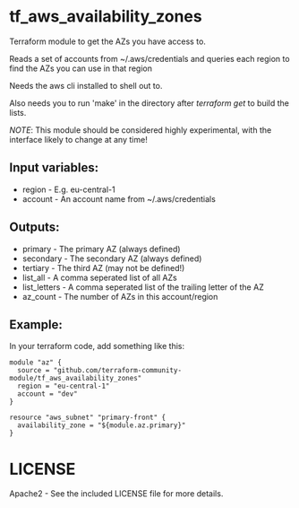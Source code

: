 # tf_aws_availability_zones

Terraform module to get the AZs you have access to.

Reads a set of accounts from ~/.aws/credentials and queries
each region to find the AZs you can use in that region

Needs the aws cli installed to shell out to.

Also needs you to run 'make' in the directory after _terraform get_ to build the lists.

*NOTE*: This module should be considered highly experimental, with the interface likely to change at any time!

## Input variables:

  * region - E.g. eu-central-1
  * account - An account name from ~/.aws/credentials

## Outputs:

  * primary - The primary AZ (always defined)
  * secondary - The secondary AZ (always defined)
  * tertiary - The third AZ (may not be defined!)
  * list_all - A comma seperated list of all AZs
  * list_letters - A comma seperated list of the trailing letter of the AZ
  * az_count - The number of AZs in this account/region

## Example:

In your terraform code, add something like this:

    module "az" {
      source = "github.com/terraform-community-module/tf_aws_availability_zones"
      region = "eu-central-1"
      account = "dev"
    }

    resource "aws_subnet" "primary-front" {
      availability_zone = "${module.az.primary}"
    }

# LICENSE

Apache2 - See the included LICENSE file for more details.

